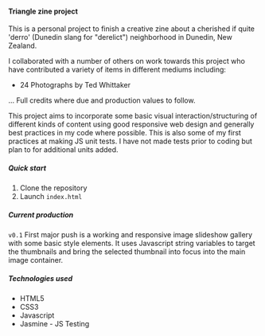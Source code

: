 #### Triangle zine project

This is a personal project to finish a creative zine about a cherished if quite 'derro' (Dunedin slang for "derelict") neighborhood in Dunedin, New Zealand. 

I collaborated with a number of others on work towards this project who have contributed a variety of items in different mediums including:
 * 24 Photographs by Ted Whittaker 

... Full credits where due and production values to follow.

This project aims to incorporate some basic visual interaction/structuring of different kinds of content using good responsive web design and generally best practices in my code where possible.  This is also some of my first practices at making JS unit tests. I have not made tests prior to coding but plan to for additional units added.


##### Quick start

1. Clone the repository
2. Launch `index.html`

##### Current production

`v0.1` First major push is a working and responsive image slideshow gallery with some basic style elements. It uses Javascript string variables to target the thumbnails and bring the selected thumbnail into focus into the main image container.

##### Technologies used

* HTML5
* CSS3
* Javascript
* Jasmine - JS Testing